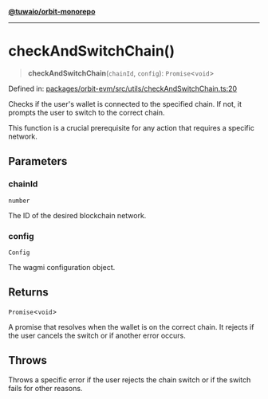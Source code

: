 [**@tuwaio/orbit-monorepo**](../../../README.md)

***

# checkAndSwitchChain()

> **checkAndSwitchChain**(`chainId`, `config`): `Promise`\<`void`\>

Defined in: [packages/orbit-evm/src/utils/checkAndSwitchChain.ts:20](https://github.com/TuwaIO/orbit/blob/963519ff7917fc3b8cdb18a785e096a79ac29516/packages/orbit-evm/src/utils/checkAndSwitchChain.ts#L20)

Checks if the user's wallet is connected to the specified chain. If not, it prompts
the user to switch to the correct chain.

This function is a crucial prerequisite for any action that requires a specific network.

## Parameters

### chainId

`number`

The ID of the desired blockchain network.

### config

`Config`

The wagmi configuration object.

## Returns

`Promise`\<`void`\>

A promise that resolves when the wallet is on the correct chain.
It rejects if the user cancels the switch or if another error occurs.

## Throws

Throws a specific error if the user rejects the chain switch or if the switch fails for other reasons.
